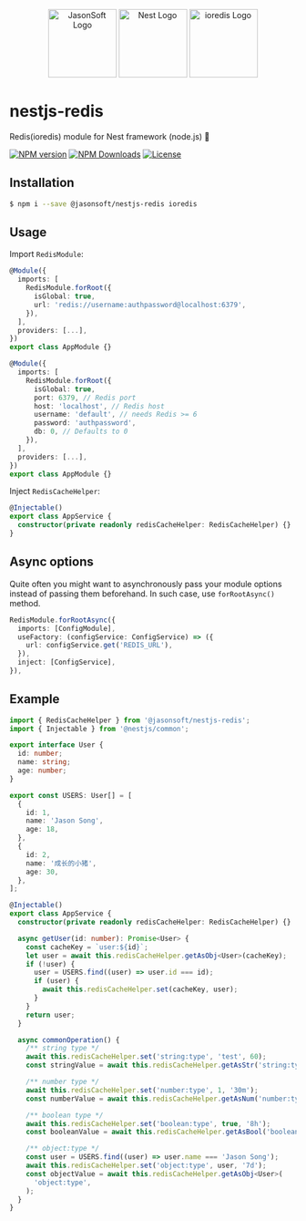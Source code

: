 <p align="center">
  <a href="https://github.com/jasonsoft/" target="blank"><img src="https://avatars.githubusercontent.com/u/90173752?s=200&v=4" width="120" alt="JasonSoft Logo" /></a>
  <a href="http://nestjs.com/" target="blank"><img src="https://avatars.githubusercontent.com/u/28507035?s=200&v=4" width="120" alt="Nest Logo" /></a>
  <a href="https://github.com/luin/ioredis" target="blank"><img src="https://camo.githubusercontent.com/ad27b417b2b5b45843309bd82134121581bce291cda4ee94539b72c20e9bfc47/68747470733a2f2f63646e2e6a7364656c6976722e6e65742f67682f6c75696e2f696f726564697340623565386337342f6c6f676f2e737667" height="120"  alt="ioredis Logo" /></a>
</p>

# nestjs-redis

Redis(ioredis) module for Nest framework (node.js) 🐷

[![NPM version][npm-img]][npm-url]
[![NPM Downloads][downloads-image]][npm-url]
[![License][license-img]][license-url]

## Installation

```bash
$ npm i --save @jasonsoft/nestjs-redis ioredis
```

## Usage

Import `RedisModule`:

```typescript
@Module({
  imports: [
    RedisModule.forRoot({
      isGlobal: true,
      url: 'redis://username:authpassword@localhost:6379',
    }),
  ],
  providers: [...],
})
export class AppModule {}
```

```typescript
@Module({
  imports: [
    RedisModule.forRoot({
      isGlobal: true,
      port: 6379, // Redis port
      host: 'localhost', // Redis host
      username: 'default', // needs Redis >= 6
      password: 'authpassword',
      db: 0, // Defaults to 0
    }),
  ],
  providers: [...],
})
export class AppModule {}
```

Inject `RedisCacheHelper`:

```typescript
@Injectable()
export class AppService {
  constructor(private readonly redisCacheHelper: RedisCacheHelper) {}
}
```

## Async options

Quite often you might want to asynchronously pass your module options instead of passing them beforehand. In such case, use `forRootAsync()` method.

```typescript
RedisModule.forRootAsync({
  imports: [ConfigModule],
  useFactory: (configService: ConfigService) => ({
    url: configService.get('REDIS_URL'),
  }),
  inject: [ConfigService],
}),
```

## Example

```typescript
import { RedisCacheHelper } from '@jasonsoft/nestjs-redis';
import { Injectable } from '@nestjs/common';

export interface User {
  id: number;
  name: string;
  age: number;
}

export const USERS: User[] = [
  {
    id: 1,
    name: 'Jason Song',
    age: 18,
  },
  {
    id: 2,
    name: '成长的小猪',
    age: 30,
  },
];

@Injectable()
export class AppService {
  constructor(private readonly redisCacheHelper: RedisCacheHelper) {}

  async getUser(id: number): Promise<User> {
    const cacheKey = `user:${id}`;
    let user = await this.redisCacheHelper.getAsObj<User>(cacheKey);
    if (!user) {
      user = USERS.find((user) => user.id === id);
      if (user) {
        await this.redisCacheHelper.set(cacheKey, user);
      }
    }
    return user;
  }

  async commonOperation() {
    /** string type */
    await this.redisCacheHelper.set('string:type', 'test', 60);
    const stringValue = await this.redisCacheHelper.getAsStr('string:type');

    /** number type */
    await this.redisCacheHelper.set('number:type', 1, '30m');
    const numberValue = await this.redisCacheHelper.getAsNum('number:type');

    /** boolean type */
    await this.redisCacheHelper.set('boolean:type', true, '8h');
    const booleanValue = await this.redisCacheHelper.getAsBool('boolean:type');

    /** object:type */
    const user = USERS.find((user) => user.name === 'Jason Song');
    await this.redisCacheHelper.set('object:type', user, '7d');
    const objectValue = await this.redisCacheHelper.getAsObj<User>(
      'object:type',
    );
  }
}
```

[npm-img]: https://img.shields.io/npm/v/@jasonsoft/nestjs-redis.svg?style=flat-square
[npm-url]: https://npmjs.org/package/@jasonsoft/nestjs-redis
[license-img]: https://img.shields.io/badge/license-MIT-green.svg?style=flat-square
[license-url]: LICENSE
[downloads-image]: https://img.shields.io/npm/dt/@jasonsoft/nestjs-redis.svg?style=flat-square
[project-icon]: https://avatars.githubusercontent.com/u/22167571?v=4
